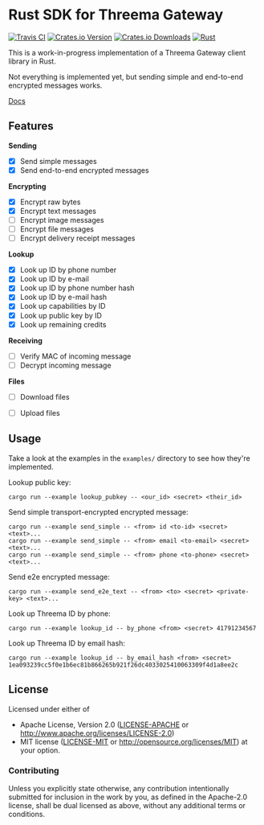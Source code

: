 # Rust SDK for Threema Gateway

[![Travis CI][travis-ci-badge]][travis-ci]
[![Crates.io Version][crates-io-badge]][crates-io]
[![Crates.io Downloads][crates-io-download-badge]][crates-io-download]
[![Rust][rust-badge]][github]

This is a work-in-progress implementation of a Threema Gateway client library
in Rust.

Not everything is implemented yet, but sending simple and end-to-end encrypted
messages works.

[Docs](https://docs.rs/threema-gateway)


## Features

**Sending**

- [x] Send simple messages
- [x] Send end-to-end encrypted messages

**Encrypting**

- [x] Encrypt raw bytes
- [x] Encrypt text messages
- [ ] Encrypt image messages
- [ ] Encrypt file messages
- [ ] Encrypt delivery receipt messages

**Lookup**

- [x] Look up ID by phone number
- [x] Look up ID by e-mail
- [x] Look up ID by phone number hash
- [x] Look up ID by e-mail hash
- [x] Look up capabilities by ID
- [x] Look up public key by ID
- [x] Look up remaining credits

**Receiving**

- [ ] Verify MAC of incoming message
- [ ] Decrypt incoming message

**Files**

- [ ] Download files
- [ ] Upload files


## Usage

Take a look at the examples in the `examples/` directory to see how they're
implemented.

Lookup public key:

    cargo run --example lookup_pubkey -- <our_id> <secret> <their_id>

Send simple transport-encrypted encrypted message:

    cargo run --example send_simple -- <from> id <to-id> <secret> <text>...
    cargo run --example send_simple -- <from> email <to-email> <secret> <text>...
    cargo run --example send_simple -- <from> phone <to-phone> <secret> <text>...

Send e2e encrypted message:

    cargo run --example send_e2e_text -- <from> <to> <secret> <private-key> <text>...

Look up Threema ID by phone:

    cargo run --example lookup_id -- by_phone <from> <secret> 41791234567

Look up Threema ID by email hash:

    cargo run --example lookup_id -- by_email_hash <from> <secret> 1ea093239cc5f0e1b6ec81b866265b921f26dc4033025410063309f4d1a8ee2c


## License

Licensed under either of

 * Apache License, Version 2.0 ([LICENSE-APACHE](LICENSE-APACHE) or
   http://www.apache.org/licenses/LICENSE-2.0)
 * MIT license ([LICENSE-MIT](LICENSE-MIT) or
   http://opensource.org/licenses/MIT) at your option.


### Contributing

Unless you explicitly state otherwise, any contribution intentionally submitted
for inclusion in the work by you, as defined in the Apache-2.0 license, shall
be dual licensed as above, without any additional terms or conditions.

<!-- Badges -->
[travis-ci]: https://travis-ci.org/dbrgn/threema-gateway-rs
[travis-ci-badge]: https://img.shields.io/travis/dbrgn/threema-gateway-rs.svg?maxAge=300
[crates-io]: https://crates.io/crates/threema-gateway
[crates-io-badge]: https://img.shields.io/crates/v/threema-gateway.svg?maxAge=3600
[crates-io-download]: https://crates.io/crates/threema-gateway
[crates-io-download-badge]: https://img.shields.io/crates/d/threema-gateway.svg?maxAge=3600
[github]: https://github.com/dbrgn/threema-gateway-rs
[rust-badge]: https://img.shields.io/badge/rust-1.13%2B-blue.svg?maxAge=3600
